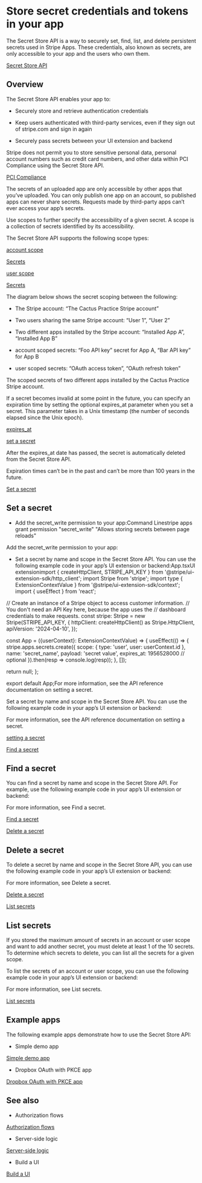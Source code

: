 # Store secret credentials and tokens in your app

The Secret Store API is a way to securely set, find, list, and delete persistent secrets used in Stripe Apps. These credentials, also known as secrets, are only accessible to your app and the users who own them.

[Secret Store API](/api/secret_management)

## Overview

The Secret Store API enables your app to:

- Securely store and retrieve authentication credentials

- Keep users authenticated with third-party services, even if they sign out of stripe.com and sign in again

- Securely pass secrets between your UI extension and backend

Stripe does not permit you to store sensitive personal data, personal account numbers such as credit card numbers, and other data within PCI Compliance using the Secret Store API.

[PCI Compliance](/security/guide#validating-pci-compliance)

The secrets of an uploaded app are only accessible by other apps that you’ve uploaded. You can only publish one app on an account, so published apps can never share secrets. Requests made by third-party apps can’t ever access your app’s secrets.

Use scopes to further specify the accessibility of a given secret. A scope is a collection of secrets identified by its accessibility.

The Secret Store API supports the following scope types:

[account scope](/api/apps/secret_store/secret_resource#secret_object-scope)

[Secrets](/api/apps/secret_store/secret_resource)

[user scope](/api/apps/secret_store/secret_resource#secret_object-scope)

[Secrets](/api/apps/secret_store/secret_resource)

The diagram below shows the secret scoping between the following:

- The Stripe account: “The Cactus Practice Stripe account”

- Two users sharing the same Stripe account: “User 1”, “User 2”

- Two different apps installed by the Stripe account: “Installed App A”, “Installed App B”

- account scoped secrets: “Foo API key” secret for App A, “Bar API key” for App B

- user scoped secrets: “OAuth access token”, “OAuth refresh token”

The scoped secrets of two different apps installed by the Cactus Practice Stripe account.

If a secret becomes invalid at some point in the future, you can specify an expiration time by setting the optional expires_at parameter when you set a secret. This parameter takes in a Unix timestamp (the number of seconds elapsed since the Unix epoch).

[expires_at](/api/apps/secret_store/secret_resource#secret_object-expires_at)

[set a secret](/stripe-apps/store-secrets#set-a-secret)

After the expires_at date has passed, the secret is automatically deleted from the Secret Store API.

Expiration times can’t be in the past and can’t be more than 100 years in the future.

[Set a secret](#set-a-secret)

## Set a secret

- Add the secret_write permission to your app:Command Linestripe apps grant permission "secret_write" "Allows storing secrets between page reloads"

Add the secret_write permission to your app:

- Set a secret by name and scope in the Secret Store API. You can use the following example code in your app’s UI extension or backend:App.tsxUI extensionimport { createHttpClient, STRIPE_API_KEY } from '@stripe/ui-extension-sdk/http_client';
import Stripe from 'stripe';
import type { ExtensionContextValue } from '@stripe/ui-extension-sdk/context';
import { useEffect } from 'react';

// Create an instance of a Stripe object to access customer information.
// You don't need an API Key here, because the app uses the
// dashboard credentials to make requests.
const stripe: Stripe = new Stripe(STRIPE_API_KEY, {
  httpClient: createHttpClient() as Stripe.HttpClient,
  apiVersion: '2024-04-10',
});

const App = ({userContext}: ExtensionContextValue) => {
  useEffect(() => {
    stripe.apps.secrets.create({
      scope: { type: 'user', user: userContext.id },
      name: 'secret_name',
      payload: 'secret value',
      expires_at: 1956528000  // optional
    }).then(resp => console.log(resp));
  }, []);

  return null;
};

export default App;For more information, see the API reference documentation on setting a secret.

Set a secret by name and scope in the Secret Store API. You can use the following example code in your app’s UI extension or backend:

For more information, see the API reference documentation on setting a secret.

[setting a secret](/api/apps/secret_store/set)

[Find a secret](#find-a-secret)

## Find a secret

You can find a secret by name and scope in the Secret Store API. For example, use the following example code in your app’s UI extension or backend:

For more information, see Find a secret.

[Find a secret](/api/apps/secret_store/find)

[Delete a secret](#delete-a-secret)

## Delete a secret

To delete a secret by name and scope in the Secret Store API, you can use the following example code in your app’s UI extension or backend:

For more information, see Delete a secret.

[Delete a secret](/api/apps/secret_store/delete)

[List secrets](#list-secrets)

## List secrets

If you stored the maximum amount of secrets in an account or user scope and want to add another secret, you must delete at least 1 of the 10 secrets. To determine which secrets to delete, you can list all the secrets for a given scope.

To list the secrets of an account or user scope, you can use the following example code in your app’s UI extension or backend:

For more information, see List secrets.

[List secrets](/api/apps/secret_store/list)

## Example apps

The following example apps demonstrate how to use the Secret Store API:

- Simple demo app

[Simple demo app](https://github.com/stripe/stripe-apps/tree/master/examples/secret-store)

- Dropbox OAuth with PKCE app

[Dropbox OAuth with PKCE app](https://github.com/stripe/stripe-apps/tree/master/examples/dropbox-oauth-pkce)

## See also

- Authorization flows

[Authorization flows](/stripe-apps/pkce-oauth-flow)

- Server-side logic

[Server-side logic](/stripe-apps/build-backend)

- Build a UI

[Build a UI](/stripe-apps/build-ui)
